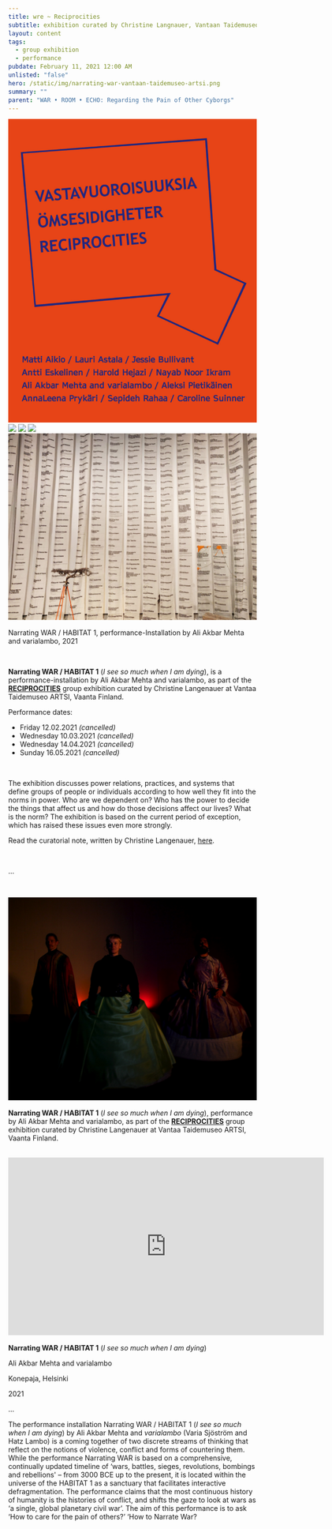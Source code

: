 ```yaml
---
title: wre ~ Reciprocities
subtitle: exhibition curated by Christine Langnauer, Vantaan Taidemuseo ARTSI, Vantaa
layout: content
tags:
  - group exhibition
  - performance
pubdate: February 11, 2021 12:00 AM
unlisted: "false"
hero: /static/img/narrating-war-vantaan-taidemuseo-artsi.png
summary: ""
parent: "WAR • ROOM • ECHO: Regarding the Pain of Other Cyborgs"
---
```

![](/static/img/narrating-war-vantaan-taidemuseo-artsi.png)
![](/static/img/_63a7776.jpg)
![](/static/img/_63a7832.jpg)
![](/static/img/_63a7925.jpg)
![](/static/img/ali-akbar-mehta_-narrating-war_scrolls.jpg)

Narrating WAR / HABITAT 1, performance-Installation by Ali Akbar Mehta and varialambo, 2021

<br/>

**Narrating WAR / HABITAT 1** (*I see so much when I am dying*), is a performance-installation by Ali Akbar Mehta and varialambo, as part of the **[RECIPROCITIES](https://aliakbarmehta.com/content/war-room-echo-regarding-the-pain-of-other-cyborgs#narrating-war-vantaan-taidemuseo-artsi)** group exhibition curated by Christine Langenauer at Vantaa Taidemuseo ARTSI, Vaanta Finland.

Performance dates:

* Friday 12.02.2021 *(cancelled)*
* Wednesday 10.03.2021 *(cancelled)*
* Wednesday 14.04.2021 *(cancelled)*
* Sunday 16.05.2021 *(cancelled)*

<br/>

The exhibition discusses power relations, practices, and systems that define groups of people or individuals according to how well they fit into the norms in power. Who are we dependent on? Who has the power to decide the things that affect us and how do those decisions affect our lives? What is the norm? The exhibition is based on the current period of exception, which has raised these issues even more strongly.

Read the curatorial note, written by Christine Langenauer, [here](https://www.artsimuseo.com/eng/reciprocities).

<br/>

...

<br/>

![from L to R: Hatz Lambo Varia Sjöström and Ali Akbar Mehta, Konepaja, Helsinki, 2021](/static/img/narrating-war-still-from-konepaja-2021.jpg)

**Narrating WAR / HABITAT 1** (*I see so much when I am dying*), performance by Ali Akbar Mehta and varialambo, as part of the **[RECIPROCITIES](https://aliakbarmehta.com/content/war-room-echo-regarding-the-pain-of-other-cyborgs#narrating-war-vantaan-taidemuseo-artsi)** group exhibition curated by Christine Langenauer at Vantaa Taidemuseo ARTSI, Vaanta Finland.


<br/>

<iframe title="vimeo-player" src="https://player.vimeo.com/video/527000966" width="640" height="360" frameborder="0" allowfullscreen></iframe>

**Narrating WAR / HABITAT 1** (*I see so much when I am dying*)

Ali Akbar Mehta and varialambo

Konepaja, Helsinki

2021

...

The performance installation Narrating WAR / HABITAT 1 (*I see so much when I am dying*) by Ali Akbar Mehta and *varialambo* (Varia Sjöström and Hatz Lambo) is a coming together of two discrete streams of thinking that reflect on the notions of violence, conflict and forms of countering them. While the performance Narrating WAR is based on a comprehensive, continually updated timeline of ‘wars, battles, sieges, revolutions, bombings and rebellions' – from 3000 BCE up to the present, it is located within the universe of the HABITAT 1 as a sanctuary that facilitates interactive defragmentation. The performance claims that the most continuous history of humanity is the histories of conflict, and shifts the gaze to look at wars as ‘a single, global planetary civil war’. The aim of this performance is to ask ‘How to care for the pain of others?’ ‘How to Narrate War?
